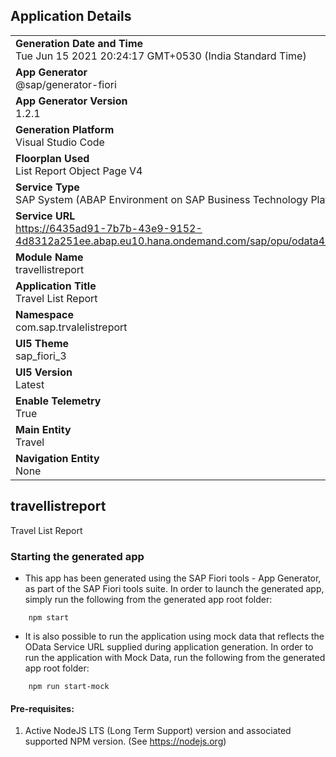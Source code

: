 ## Application Details 
|               |
| ------------- |
|**Generation Date and Time**<br>Tue Jun 15 2021 20:24:17 GMT+0530 (India Standard Time)|
|**App Generator**<br>@sap/generator-fiori|
|**App Generator Version**<br>1.2.1|
|**Generation Platform**<br>Visual Studio Code|
|**Floorplan Used**<br>List Report Object Page V4|
|**Service Type**<br>SAP System (ABAP Environment on SAP Business Technology Platform)|
|**Service URL**<br>https://6435ad91-7b7b-43e9-9152-4d8312a251ee.abap.eu10.hana.ondemand.com/sap/opu/odata4/sap/zui_fe_travel_000368_o4/srvd/sap/zui_fe_travel_000368_o4/0001/
|**Module Name**<br>travellistreport|
|**Application Title**<br>Travel List Report|
|**Namespace**<br>com.sap.trvalelistreport|
|**UI5 Theme**<br>sap_fiori_3|
|**UI5 Version**<br>Latest|
|**Enable Telemetry**<br>True|
|**Main Entity**<br>Travel|
|**Navigation Entity**<br>None|

## travellistreport

Travel List Report

### Starting the generated app

-   This app has been generated using the SAP Fiori tools - App Generator, as part of the SAP Fiori tools suite.  In order to launch the generated app, simply run the following from the generated app root folder:

```
    npm start
```

- It is also possible to run the application using mock data that reflects the OData Service URL supplied during application generation.  In order to run the application with Mock Data, run the following from the generated app root folder:

```
    npm run start-mock
```

#### Pre-requisites:

1. Active NodeJS LTS (Long Term Support) version and associated supported NPM version.  (See https://nodejs.org)


